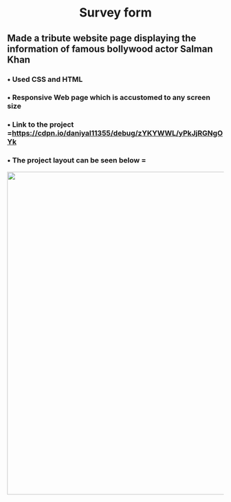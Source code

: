 
# <p align = "center" > Survey form </p>   

##  Made a tribute website page displaying the information of famous bollywood actor Salman Khan
###  • Used CSS and HTML 
###  • Responsive Web page which is accustomed to any screen size 
###  • Link to the project =https://cdpn.io/daniyal11355/debug/zYKYWWL/yPkJjRGNgOYk
###  • The project layout can be seen below = 


<p align = "center" >
<img src="https://github.com/aqib-javed1119/aqib-javed1119/blob/main/Web%20dev%20projects/Responsive%20Web%20design%20projects/Survey%20form/src/img.png " width="750" height="750" />
